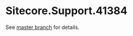 # Sitecore.Support.41384

See [master branch](https://github.com/sitecoresupport/Sitecore.Support.41384) for details.